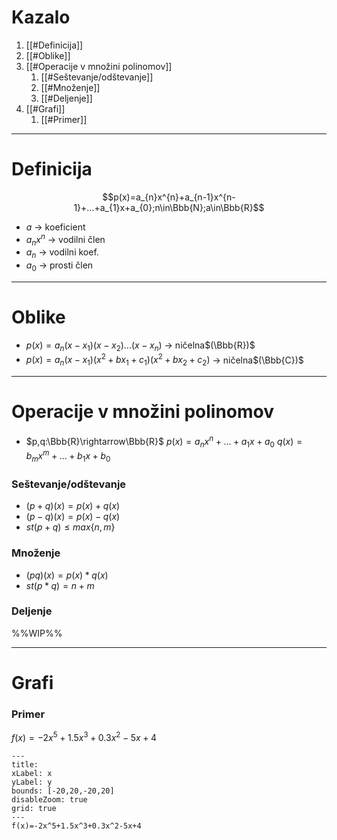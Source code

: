 # Kazalo
1. [[#Definicija]]
2. [[#Oblike]]
3. [[#Operacije v množini polinomov]]
	1. [[#Seštevanje/odštevanje]]
	2. [[#Množenje]]
	3. [[#Deljenje]]
4. [[#Grafi]]
	1. [[#Primer]]
---
# Definicija
$$p(x)=a_{n}x^{n}+a_{n-1}x^{n-1}+...+a_{1}x+a_{0};n\in\Bbb{N};a\in\Bbb{R}$$
- $a$ -> koeficient
- $a_{n}x^{n}$ -> vodilni člen
- $a_{n}$ -> vodilni koef.
- $a_{0}$ -> prosti člen
---
# Oblike
- $p(x)=a_{n}(x-x_{1})(x-x_{2})...(x-x_{n})$ -> ničelna$(\Bbb{R})$
- $p(x)=a_{n}(x-x_{1})(x^{2}+bx_{1}+c_{1})(x^{2}+bx_{2}+c_{2})$ -> ničelna$(\Bbb{C})$
---
# Operacije v množini polinomov
- $p,q:\Bbb{R}\rightarrow\Bbb{R}$
	$p(x)=a_{n}x^{n}+...+a_{1}x+a_{0}$
	$q(x)=b_{m}x^{m}+...+b_{1}x+b_{0}$
### Seštevanje/odštevanje
- $(p+q)(x)=p(x)+q(x)$
- $(p-q)(x)=p(x)-q(x)$
- $st(p+q)\le max\{n,m\}$
### Množenje
- $(pq)(x)=p(x)*q(x)$
- $st(p*q)=n+m$
### Deljenje
%%WIP%%

---
# Grafi
### Primer
$f(x)=-2x^5+1.5x^3+0.3x^2-5x+4$
```functionplot
---
title: 
xLabel: x
yLabel: y
bounds: [-20,20,-20,20]
disableZoom: true
grid: true
---
f(x)=-2x^5+1.5x^3+0.3x^2-5x+4
```
